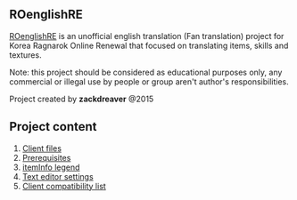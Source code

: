 ## ROenglishRE

[ROenglishRE](https://rathena.org/board/topic/102689-ragnarok-english-translation-project/) is an unofficial english translation (Fan translation) project for Korea Ragnarok Online Renewal that focused on translating items, skills and textures.

Note: this project should be considered as educational purposes only, any commercial or illegal use by people or group aren't author's responsibilities.

Project created by **zackdreaver** @2015

## Project content
1. [Client files](https://github.com/zackdreaver/ROenglishRE/tree/master/Ragnarok)
2. [Prerequisites](https://github.com/zackdreaver/ROenglishRE/blob/master/Doc/Prerequisites.md)
3. [itemInfo legend](https://github.com/zackdreaver/ROenglishRE/blob/master/Doc/itemInfo%20legend.md)
4. [Text editor settings](https://github.com/zackdreaver/ROenglishRE/blob/master/Doc/Text%20editor.md)
5. [Client compatibility list](https://github.com/zackdreaver/ROenglishRE/blob/master/Doc/Compatibility%20list.md)
